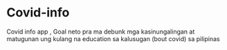# Covid-info
Covid info app , Goal neto pra ma debunk mga kasinungalingan at matugunan ung kulang na education sa kalusugan (bout covid) sa pilipinas 
